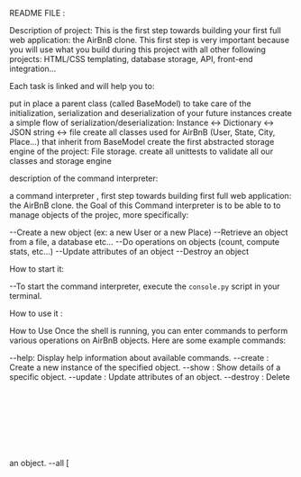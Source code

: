 README FILE :

Description of project: 
This is the first step towards building your first full web application: the AirBnB clone. This first step is very important because you will use what you build during this project with all other following projects: HTML/CSS templating, database storage, API, front-end integration…

Each task is linked and will help you to:

put in place a parent class (called BaseModel) to take care of the initialization, serialization and deserialization of your future instances
create a simple flow of serialization/deserialization: Instance <-> Dictionary <-> JSON string <-> file
create all classes used for AirBnB (User, State, City, Place…) that inherit from BaseModel
create the first abstracted storage engine of the project: File storage.
create all unittests to validate all our classes and storage engine


description of the command interpreter:

a command interpreter , first step towards building  first full web application: the AirBnB clone.
the Goal of this Command interpreter is to be able to to manage objects of the projec, more specifically:

--Create a new object (ex: a new User or a new Place)
--Retrieve an object from a file, a database etc…
--Do operations on objects (count, compute stats, etc…)
--Update attributes of an object
--Destroy an object

How to start it:

--To start the command interpreter, execute the `console.py` script in your terminal.

How to use it :

How to Use
Once the shell is running, you can enter commands to perform various operations on AirBnB objects. Here are some example commands:

--help: Display help information about available commands.
--create <object>: Create a new instance of the specified object.
--show <object> <id>: Show details of a specific object.
--update <object> <id> <attribute> <value>: Update attributes of an object.
--destroy <object> <id>: Delete an object.
--all [<object>]: List all objects or objects of a specific type.

Examples :
`
In interactive Mode:
$ ./console.py
(hbnb) help

Documented commands (type help <topic>):
========================================
EOF  help  quit

(hbnb) 
(hbnb) 
(hbnb) quit
$

In Non-Interactive Mode:

$ echo "help" | ./console.py
(hbnb)`
Documented commands (type help <topic>):
========================================
EOF  help  quit
(hbnb) 
$
$ cat test_help
help
$
$ cat test_help | ./console.py
(hbnb)

Documented commands (type help <topic>):
========================================
EOF  help  quit
(hbnb) 
$



